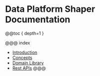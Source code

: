 # Data Platform Shaper Documentation

@@toc { depth=1 }

@@@ index
* [Introduction](introduction.md)
* [Concepts](concepts.md)
* [Domain Library](domain_library.md)
* [Rest APIs](rest_apis.md)
@@@